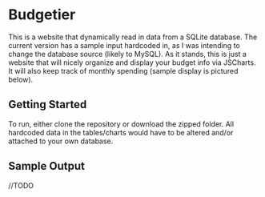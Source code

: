 # Budgetier 

This is a website that dynamically read in data from a SQLite database. The current version has a sample input hardcoded in, as I was intending to change the database source  (likely to MySQL). As it stands, this is just a website that will nicely organize and display your budget info via JSCharts. It will also keep track of monthly spending (sample display is pictured below). 

## Getting Started

To run, either clone the repository or download the zipped folder. All hardcoded data in the tables/charts would have to be altered and/or attached to  your own database. 

## Sample Output 

//TODO


